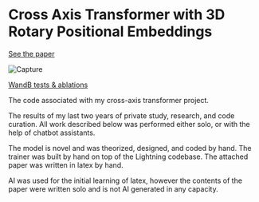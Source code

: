 # Cross Axis Transformer with 3D Rotary Positional Embeddings
[See the paper](https://arxiv.org/pdf/2311.07184v3.pdf)

![Capture](https://github.com/ElleLeonne/Cross-Axis-Transformer/assets/87243032/869bad1e-0a57-4537-be09-eb6c2550cf4b)

[WandB tests & ablations](https://wandb.ai/lilitherickson/Cross-Axis-Transformer-Runs?workspace=user-lilitherickson)


The code associated with my cross-axis transformer project.

The results of my last two years of private study, research, and code curation. All work described below was performed either solo, or with the help of chatbot assistants.

The model is novel and was theorized, designed, and coded by hand.
The trainer was built by hand on top of the Lightning codebase.
The attached paper was written in latex by hand.

AI was used for the initial learning of latex, however the contents of the paper were written solo and is not AI generated in any capacity.
